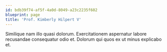 ```yaml
---
id: bdb39f74-af5f-4a0d-8049-a23c2235f602
blueprint: page
title: 'Prof. Kimberly Hilpert V'
---
```

Similique nam illo quasi dolorum. Exercitationem aspernatur labore recusandae consequatur odio et. Dolorum qui quos ex ut minus explicabo et.